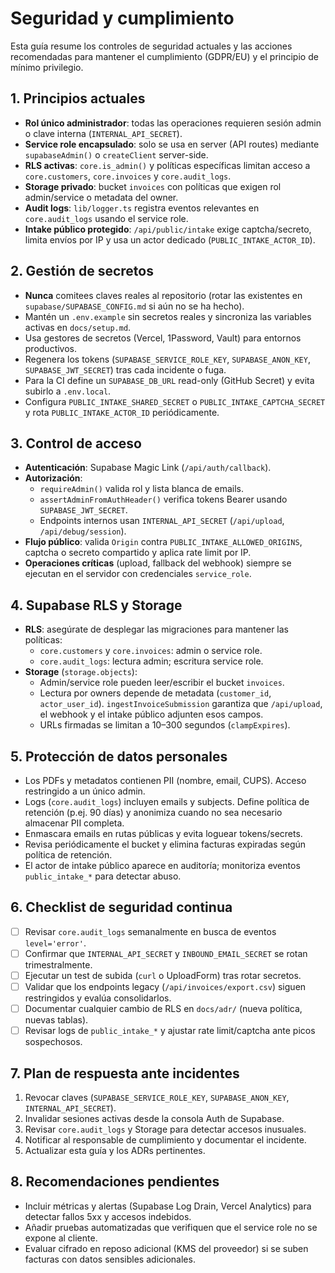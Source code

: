 # Seguridad y cumplimiento

Esta guía resume los controles de seguridad actuales y las acciones recomendadas para mantener el cumplimiento (GDPR/EU) y el principio de mínimo privilegio.

## 1. Principios actuales
- **Rol único administrador**: todas las operaciones requieren sesión admin o clave interna (`INTERNAL_API_SECRET`).
- **Service role encapsulado**: solo se usa en server (API routes) mediante `supabaseAdmin()` o `createClient` server-side.
- **RLS activas**: `core.is_admin()` y políticas específicas limitan acceso a `core.customers`, `core.invoices` y `core.audit_logs`.
- **Storage privado**: bucket `invoices` con políticas que exigen rol admin/service o metadata del owner.
- **Audit logs**: `lib/logger.ts` registra eventos relevantes en `core.audit_logs` usando el service role.
- **Intake público protegido**: `/api/public/intake` exige captcha/secreto, limita envíos por IP y usa un actor dedicado (`PUBLIC_INTAKE_ACTOR_ID`).

## 2. Gestión de secretos
- **Nunca** comitees claves reales al repositorio (rotar las existentes en `supabase/SUPABASE_CONFIG.md` si aún no se ha hecho).
- Mantén un `.env.example` sin secretos reales y sincroniza las variables activas en `docs/setup.md`.
- Usa gestores de secretos (Vercel, 1Password, Vault) para entornos productivos.
- Regenera los tokens (`SUPABASE_SERVICE_ROLE_KEY`, `SUPABASE_ANON_KEY`, `SUPABASE_JWT_SECRET`) tras cada incidente o fuga.
- Para la CI define un `SUPABASE_DB_URL` read-only (GitHub Secret) y evita subirlo a `.env.local`.
- Configura `PUBLIC_INTAKE_SHARED_SECRET` o `PUBLIC_INTAKE_CAPTCHA_SECRET` y rota `PUBLIC_INTAKE_ACTOR_ID` periódicamente.

## 3. Control de acceso
- **Autenticación**: Supabase Magic Link (`/api/auth/callback`).
- **Autorización**:
  - `requireAdmin()` valida rol y lista blanca de emails.
  - `assertAdminFromAuthHeader()` verifica tokens Bearer usando `SUPABASE_JWT_SECRET`.
  - Endpoints internos usan `INTERNAL_API_SECRET` (`/api/upload`, `/api/debug/session`).
- **Flujo público**: valida `Origin` contra `PUBLIC_INTAKE_ALLOWED_ORIGINS`, captcha o secreto compartido y aplica rate limit por IP.
- **Operaciones críticas** (upload, fallback del webhook) siempre se ejecutan en el servidor con credenciales `service_role`.

## 4. Supabase RLS y Storage
- **RLS**: asegúrate de desplegar las migraciones para mantener las políticas:
  - `core.customers` y `core.invoices`: admin o service role.
  - `core.audit_logs`: lectura admin; escritura service role.
- **Storage** (`storage.objects`):
  - Admin/service role pueden leer/escribir el bucket `invoices`.
  - Lectura por owners depende de metadata (`customer_id`, `actor_user_id`). `ingestInvoiceSubmission` garantiza que `/api/upload`, el webhook y el intake público adjunten esos campos.
  - URLs firmadas se limitan a 10–300 segundos (`clampExpires`).

## 5. Protección de datos personales
- Los PDFs y metadatos contienen PII (nombre, email, CUPS). Acceso restringido a un único admin.
- Logs (`core.audit_logs`) incluyen emails y subjects. Define política de retención (p.ej. 90 días) y anonimiza cuando no sea necesario almacenar PII completa.
- Enmascara emails en rutas públicas y evita loguear tokens/secrets.
- Revisa periódicamente el bucket y elimina facturas expiradas según política de retención.
- El actor de intake público aparece en auditoría; monitoriza eventos `public_intake_*` para detectar abuso.

## 6. Checklist de seguridad continua
- [ ] Revisar `core.audit_logs` semanalmente en busca de eventos `level='error'`.
- [ ] Confirmar que `INTERNAL_API_SECRET` y `INBOUND_EMAIL_SECRET` se rotan trimestralmente.
- [ ] Ejecutar un test de subida (`curl` o UploadForm) tras rotar secretos.
- [ ] Validar que los endpoints legacy (`/api/invoices/export.csv`) siguen restringidos y evalúa consolidarlos.
- [ ] Documentar cualquier cambio de RLS en `docs/adr/` (nueva política, nuevas tablas).
- [ ] Revisar logs de `public_intake_*` y ajustar rate limit/captcha ante picos sospechosos.

## 7. Plan de respuesta ante incidentes
1. Revocar claves (`SUPABASE_SERVICE_ROLE_KEY`, `SUPABASE_ANON_KEY`, `INTERNAL_API_SECRET`).
2. Invalidar sesiones activas desde la consola Auth de Supabase.
3. Revisar `core.audit_logs` y Storage para detectar accesos inusuales.
4. Notificar al responsable de cumplimiento y documentar el incidente.
5. Actualizar esta guía y los ADRs pertinentes.

## 8. Recomendaciones pendientes
- Incluir métricas y alertas (Supabase Log Drain, Vercel Analytics) para detectar fallos 5xx y accesos indebidos.
- Añadir pruebas automatizadas que verifiquen que el service role no se expone al cliente.
- Evaluar cifrado en reposo adicional (KMS del proveedor) si se suben facturas con datos sensibles adicionales.
